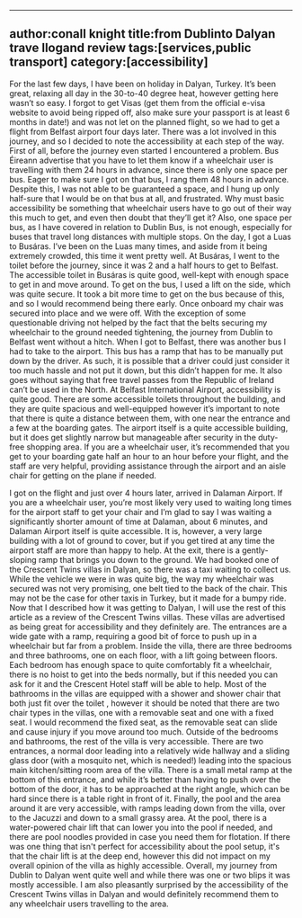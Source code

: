 
---
author:conall knight
title:from Dublinto Dalyan trave llogand review
tags:[services,public transport]
category:[accessibility]
---


For the last few days, I have been on holiday in Dalyan, Turkey. It’s been great, relaxing all
day in the 30-to-40 degree heat, however getting here wasn’t so easy. I forgot to get Visas
(get them from the official e-visa website to avoid being ripped off, also make sure your
passport is at least 6 months in date!) and was not let on the planned flight, so we had to
get a flight from Belfast airport four days later. There was a lot involved in this journey, and
so I decided to note the accessibility at each step of the way.
First of all, before the journey even started I encountered a problem. Bus Éireann advertise
that you have to let them know if a wheelchair user is travelling with them 24 hours in
advance, since there is only one space per bus. Eager to make sure I got on that bus, I rang
them 48 hours in advance. Despite this, I was not able to be guaranteed a space, and I hung
up only half-sure that I would be on that bus at all, and frustrated. Why must basic
accessibility be something that wheelchair users have to go out of their way this much to
get, and even then doubt that they’ll get it? Also, one space per bus, as I have covered in
relation to Dublin Bus, is not enough, especially for buses that travel long distances with
multiple stops.
On the day, I got a Luas to Busáras. I’ve been on the Luas many times, and aside from it
being extremely crowded, this time it went pretty well. At Busáras, I went to the toilet
before the journey, since it was 2 and a half hours to get to Belfast. The accessible toilet in
Busáras is quite good, well-kept with enough space to get in and move around. To get on
the bus, I used a lift on the side, which was quite secure. It took a bit more time to get on
the bus because of this, and so I would recommend being there early. Once onboard my
chair was secured into place and we were off.
With the exception of some questionable driving not helped by the fact that the belts
securing my wheelchair to the ground needed tightening, the journey from Dublin to Belfast
went without a hitch. When I got to Belfast, there was another bus I had to take to the
airport. This bus has a ramp that has to be manually put down by the driver. As such, it is
possible that a driver could just consider it too much hassle and not put it down, but this
didn’t happen for me. It also goes without saying that free travel passes from the Republic
of Ireland can’t be used in the North.
At Belfast International Airport, accessibility is quite good. There are some accessible toilets
throughout the building, and they are quite spacious and well-equipped however it’s
important to note that there is quite a distance between them, with one near the entrance
and a few at the boarding gates. The airport itself is a quite accessible building, but it does
get slightly narrow but manageable after security in the duty-free shopping area. If you are a
wheelchair user, it’s recommended that you get to your boarding gate half an hour to an
hour before your flight, and the staff are very helpful, providing assistance through the
airport and an aisle chair for getting on the plane if needed.

I got on the flight and just over 4 hours later, arrived in Dalaman Airport. If you are a
wheelchair user, you’re most likely very used to waiting long times for the airport staff to
get your chair and I’m glad to say I was waiting a significantly shorter amount of time at
Dalaman, about 6 minutes, and Dalaman Airport itself is quite accessible. It is, however, a
very large building with a lot of ground to cover, but if you get tired at any time the airport
staff are more than happy to help. At the exit, there is a gently-sloping ramp that brings you
down to the ground. We had booked one of the Crescent Twins villas in Dalyan, so there
was a taxi waiting to collect us. While the vehicle we were in was quite big, the way my
wheelchair was secured was not very promising, one belt tied to the back of the chair. This
may not be the case for other taxis in Turkey, but it made for a bumpy ride.
Now that I described how it was getting to Dalyan, I will use the rest of this article as a
review of the Crescent Twins villas. These villas are advertised as being great for accessibility
and they definitely are. The entrances are a wide gate with a ramp, requiring a good bit of
force to push up in a wheelchair but far from a problem. Inside the villa, there are three
bedrooms and three bathrooms, one on each floor, with a lift going between floors. Each
bedroom has enough space to quite comfortably fit a wheelchair, there is no hoist to get
into the beds normally, but if this needed you can ask for it and the Crescent Hotel staff will
be able to help. Most of the bathrooms in the villas are equipped with a shower and shower
chair that both just fit over the toilet , however it should be noted that there are two chair
types in the villas, one with a removable seat and one with a fixed seat. I would recommend
the fixed seat, as the removable seat can slide and cause injury if you move around too
much.
Outside of the bedrooms and bathrooms, the rest of the villa is very accessible. There are
two entrances, a normal door leading into a relatively wide hallway and a sliding glass door
(with a mosquito net, which is needed!) leading into the spacious main kitchen/sitting room
area of the villa. There is a small metal ramp at the bottom of this entrance, and while it’s
better than having to push over the bottom of the door, it has to be approached at the right
angle, which can be hard since there is a table right in front of it. Finally, the pool and the
area around it are very accessible, with ramps leading down from the villa, over to the
Jacuzzi and down to a small grassy area. At the pool, there is a water-powered chair lift that
can lower you into the pool if needed, and there are pool noodles provided in case you need
them for flotation. If there was one thing that isn&#39;t perfect for accessibility about the pool
setup, it&#39;s that the chair lift is at the deep end, however this did not impact on my overall
opinion of the villa as highly accessible.
Overall, my journey from Dublin to Dalyan went quite well and while there was one or two
blips it was mostly accessible. I am also pleasantly surprised by the accessibility of the
Crescent Twins villas in Dalyan and would definitely recommend them to any wheelchair
users travelling to the area.
